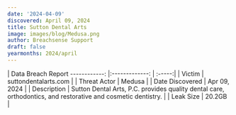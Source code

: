 ```yaml
---
date: '2024-04-09'
discovered: April 09, 2024
title: Sutton Dental Arts
image: images/blog/Medusa.png
author: Breachsense Support
draft: false
yearmonths: 2024/april
---
```



| Data Breach Report
------------:     |:-------------:    | :-----:|
| Victim      | suttondentalarts.com      | 
| Threat Actor      | Medusa      | 
| Date Discovered      | Apr 09, 2024      | 
| Description      | Sutton Dental Arts, P.C. provides quality dental care, orthodontics, and restorative and cosmetic dentistry.      | 
| Leak Size      | 20.2GB      | 

